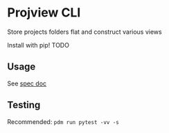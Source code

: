 # Projview CLI

Store projects folders flat and construct various views

Install with pip! TODO

## Usage
See [spec doc](prototype/README.md#declarative-implementation)

## Testing
Recommended: `pdm run pytest -vv -s`
